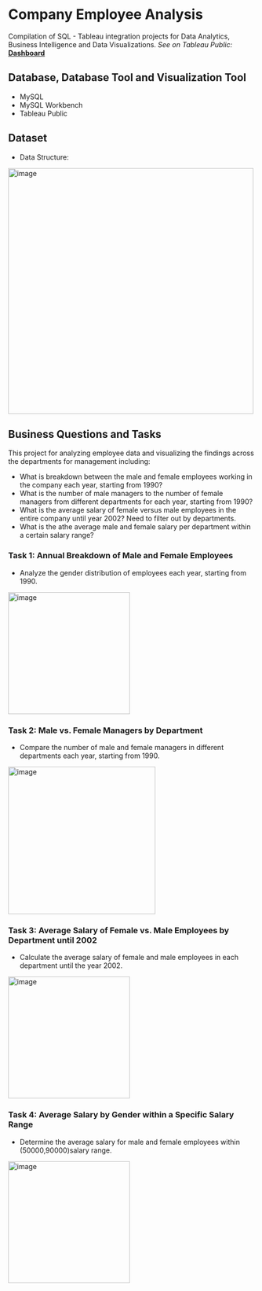 # Company Employee Analysis
Compilation of SQL - Tableau integration projects for Data Analytics, Business Intelligence and Data Visualizations.
*See on Tableau Public:* **[Dashboard](https://public.tableau.com/app/profile/jicuomu.de/viz/employeeanalysis_17011747030930/1_1)**<br />
## Database, Database Tool and Visualization Tool
+ MySQL
+ MySQL Workbench
+ Tableau Public
## Dataset
- Data Structure:

<img width="500" alt="image" src="https://github.com/Tikii0617/SQL-practice/blob/main/Data%20Structure.png">

## Business Questions and Tasks
 This project for analyzing employee data and visualizing the findings across the departments for management including:<br />
- What is breakdown between the male and female employees working in the company each year, starting from 1990?
- What is the number of male managers to the number of female managers from different departments for each year, starting from 1990?
- What is the average salary of female versus male employees in the entire company until year 2002? Need to filter out by departments.
- What is the athe average male and female salary per department within a certain salary range?

### Task 1: Annual Breakdown of Male and Female Employees
- Analyze the gender distribution of employees each year, starting from 1990.

<img width="248" alt="image" src="https://github.com/Tikii0617/SQL-practice/blob/main/task1.png">
    

### Task 2: Male vs. Female Managers by Department
- Compare the number of male and female managers in different departments each year, starting from 1990.
<img width="300" alt="image" src="https://github.com/Tikii0617/SQL-practice/blob/main/task2.png">

### Task 3: Average Salary of Female vs. Male Employees by Department until 2002
- Calculate the average salary of female and male employees in each department until the year 2002.

<img width="248" alt="image" src="https://github.com/Tikii0617/SQL-practice/blob/main/task3.png">

### Task 4: Average Salary by Gender within a Specific Salary Range
- Determine the average salary for male and female employees within (50000,90000)salary range.

<img width="248" alt="image" src="https://github.com/Tikii0617/SQL-practice/blob/main/task4.png">

  
 


